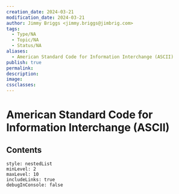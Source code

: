 ```yaml
---
creation_date: 2024-03-21
modification_date: 2024-03-21
author: Jimmy Briggs <jimmy.briggs@jimbrig.com>
tags:
  - Type/NA
  - Topic/NA
  - Status/NA
aliases:
  - American Standard Code for Information Interchange (ASCII)
publish: true
permalink:
description:
image:
cssclasses:
---
```



# American Standard Code for Information Interchange (ASCII)

## Contents

```table-of-contents
style: nestedList
minLevel: 2
maxLevel: 10
includeLinks: true
debugInConsole: false
```
